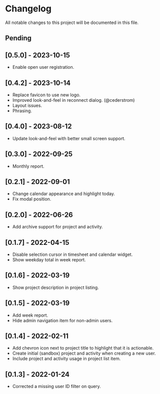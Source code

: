 # Changelog
All notable changes to this project will be documented in this file. 

## Pending

## [0.5.0] - 2023-10-15
- Enable open user registration.

## [0.4.2] - 2023-10-14
- Replace favicon to use new logo.
- Improved look-and-feel in reconnect dialog. (@cederstrom)
- Layout issues.
- Phrasing.

## [0.4.0] - 2023-08-12
- Update look-and-feel with better small screen support.

## [0.3.0] - 2022-09-25
- Monthly report.

## [0.2.1] - 2022-09-01
- Change calendar appearance and highlight today. 
- Fix modal position.

## [0.2.0] - 2022-06-26
- Add archive support for project and activity.

## [0.1.7] - 2022-04-15
- Disable selection cursor in timesheet and calendar widget.
- Show weekday total in week report.

## [0.1.6] - 2022-03-19
- Show project description in project listing.

## [0.1.5] - 2022-03-19
- Add week report.
- Hide admin navigation item for non-admin users.

## [0.1.4] - 2022-02-11
- Add chevron icon next to project title to highlight that it is actionable.
- Create initial (sandbox) project and activity when creating a new user.
- Include project and activity usage in project list item.

## [0.1.3] - 2022-01-24
- Corrected a missing user ID filter on query.
